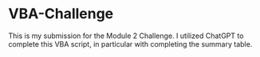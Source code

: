 # VBA-Challenge
This is my submission for the Module 2 Challenge. I utilized ChatGPT to complete this VBA script, in particular with completing the summary table.


